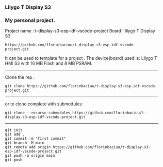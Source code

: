 ### Lilygo T Display S3
### My personal project.

Project name	 : t-display-s3-esp-idf-vscode-project
Board 	 : lilygo T Display S3
```
https://github.com/florinbaciuu/t-display-s3-esp-idf-vscode-project.git
```

It can be used to template for a project .
The device(board) used is: Lilygo T HMI S3 with 16 MB Flash and 8 MB PSRAM.

---

Clone the rep :
```
git clone https://github.com/florinbaciuu/t-display-s3-esp-idf-vscode-project.git
```

---

or to clone complete with submodules:
```
git clone --recurse-submodules https://github.com/florinbaciuu/t-display-s3-esp-idf-vscode-project.git
```

---

```
git init
git add .
git commit -m "first commit"
git branch -M main
git remote add origin https://github.com/florinbaciuu/t-display-s3-esp-idf-vscode-project.git
git push -u origin main
git push
```

